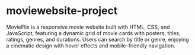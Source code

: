 # moviewebsite-project
MovieFlix is a responsive movie website built with HTML, CSS, and JavaScript, featuring a dynamic grid of movie cards with posters, titles, ratings, genres, and durations. Users can search by title or genre, enjoying a cinematic design with hover effects and mobile-friendly navigation.

